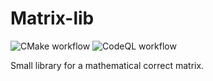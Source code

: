 # Matrix-lib

![CMake workflow](https://github.com/TamirPerek/Matrix-Lib/actions/workflows/cmake.yml/badge.svg) ![CodeQL workflow](https://github.com/TamirPerek/Matrix-Lib/actions/workflows/codeql-analysis.yml/badge.svg)

Small library for a mathematical correct matrix.
